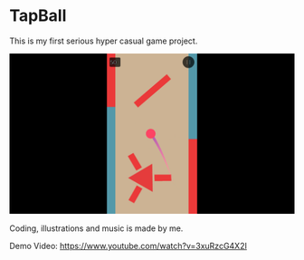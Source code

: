 # TapBall
This is my first serious hyper casual game project. 

![](screenshot.png)

Coding, illustrations and music is made by me.

Demo Video: https://www.youtube.com/watch?v=3xuRzcG4X2I